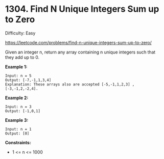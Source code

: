 # 1304. Find N Unique Integers Sum up to Zero

Difficulty: Easy

https://leetcode.com/problems/find-n-unique-integers-sum-up-to-zero/

Given an integer n, return any array containing n unique integers such that they add up to 0.

**Example 1:**
```
Input: n = 5
Output: [-7,-1,1,3,4]
Explanation: These arrays also are accepted [-5,-1,1,2,3] , [-3,-1,2,-2,4].
```

**Example 2:**
```
Input: n = 3
Output: [-1,0,1]
```

**Example 3:**
```
Input: n = 1
Output: [0]
```

**Constraints:**

* 1 <= n <= 1000
